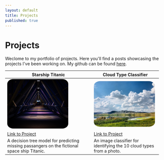 ```yaml
---
layout: default
title: Projects
published: true
---
```


# Projects

Weclome to my portfolio of projects. Here you'll find a posts showcasing the projects I've been working on. My github can be found [here](https://github.com/benbardev).

| Starship Titanic | Cloud Type Classifier |
|---|---|
| <img src="images/starship.jpg" style="border-radius:10%" width=200px> | <img src="images/cloud.jpg" style="border-radius:10%" width=200px> |
| [Link to Project](projects/starship) | [Link to Project](2023/05/14/Cloud-classifier-project) |
| A decision tree model for predicting missing passangers on the fictional space ship Titanic. | An image classifier for identifying the 10 cloud types from a photo. |